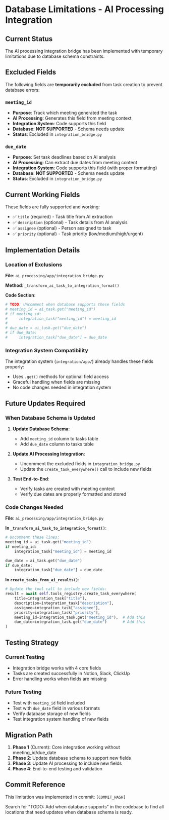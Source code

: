 # Database Limitations - AI Processing Integration

## Current Status

The AI processing integration bridge has been implemented with temporary limitations due to database schema constraints.

## Excluded Fields

The following fields are **temporarily excluded** from task creation to prevent database errors:

### `meeting_id`
- **Purpose**: Track which meeting generated the task
- **AI Processing**: Generates this field from meeting context
- **Integration System**: Code supports this field
- **Database**: **NOT SUPPORTED** - Schema needs update
- **Status**: Excluded in `integration_bridge.py`

### `due_date` 
- **Purpose**: Set task deadlines based on AI analysis
- **AI Processing**: Can extract due dates from meeting content
- **Integration System**: Code supports this field (with proper formatting)
- **Database**: **NOT SUPPORTED** - Schema needs update  
- **Status**: Excluded in `integration_bridge.py`

## Current Working Fields

These fields are fully supported and working:

- ✅ `title` (required) - Task title from AI extraction
- ✅ `description` (optional) - Task details from AI analysis
- ✅ `assignee` (optional) - Person assigned to task
- ✅ `priority` (optional) - Task priority (low/medium/high/urgent)

## Implementation Details

### Location of Exclusions

**File**: `ai_processing/app/integration_bridge.py`

**Method**: `_transform_ai_task_to_integration_format()`

**Code Section**:
```python
# TODO: Uncomment when database supports these fields
# meeting_id = ai_task.get("meeting_id")
# if meeting_id:
#     integration_task["meeting_id"] = meeting_id
#
# due_date = ai_task.get("due_date")  
# if due_date:
#     integration_task["due_date"] = due_date
```

### Integration System Compatibility

The integration system (`integration/app/`) already handles these fields properly:
- Uses `.get()` methods for optional field access
- Graceful handling when fields are missing
- No code changes needed in integration system

## Future Updates Required

### When Database Schema is Updated

1. **Update Database Schema**:
   - Add `meeting_id` column to tasks table
   - Add `due_date` column to tasks table

2. **Update AI Processing Integration**:
   - Uncomment the excluded fields in `integration_bridge.py`
   - Update the `create_task_everywhere()` call to include new fields

3. **Test End-to-End**:
   - Verify tasks are created with meeting context
   - Verify due dates are properly formatted and stored

### Code Changes Needed

**File**: `ai_processing/app/integration_bridge.py`

**In `_transform_ai_task_to_integration_format()`**:
```python
# Uncomment these lines:
meeting_id = ai_task.get("meeting_id")
if meeting_id:
    integration_task["meeting_id"] = meeting_id

due_date = ai_task.get("due_date")  
if due_date:
    integration_task["due_date"] = due_date
```

**In `create_tasks_from_ai_results()`**:
```python
# Update the tool call to include new fields:
result = await self.tools_registry.create_task_everywhere(
    title=integration_task["title"],
    description=integration_task["description"],
    assignee=integration_task["assignee"],
    priority=integration_task["priority"],
    meeting_id=integration_task.get("meeting_id"),  # Add this
    due_date=integration_task.get("due_date")       # Add this
)
```

## Testing Strategy

### Current Testing
- Integration bridge works with 4 core fields
- Tasks are created successfully in Notion, Slack, ClickUp
- Error handling works when fields are missing

### Future Testing
- Test with `meeting_id` field included
- Test with `due_date` field in various formats
- Verify database storage of new fields
- Test integration system handling of new fields

## Migration Path

1. **Phase 1** (Current): Core integration working without meeting_id/due_date
2. **Phase 2**: Update database schema to support new fields
3. **Phase 3**: Update AI processing to include new fields
4. **Phase 4**: End-to-end testing and validation

## Commit Reference

This limitation was implemented in commit: `[COMMIT_HASH]`

Search for "TODO: Add when database supports" in the codebase to find all locations that need updates when database schema is ready.